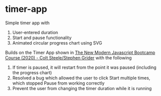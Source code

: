 # timer-app
Simple timer app with
1. User-entered duration
2. Start and pause functionality
3. Animated circular progress chart using SVG

Builds on the Timer App shown in 
[The New Modern Javascript Bootcamp Course (2020) - Colt Steele/Stephen Grider](https://www.udemy.com/course/javascript-beginners-complete-tutorial/) with the following 
1. If timer is paused, it will restart from the point it was paused (including the progress chart)
2. Resolved a bug which allowed the user to click Start multiple times, which stopped Pause from working correctly
3. Prevent the user from changing the timer duration while it is running
